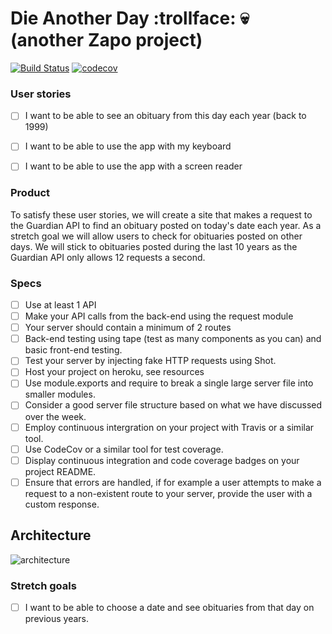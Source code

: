 # Die Another Day :trollface: :skull: (another Zapo project)

[![Build Status](https://travis-ci.org/oliverjam/week5-zapo.svg?branch=master)](https://travis-ci.org/oliverjam/week5-zapo)
[![codecov](https://codecov.io/gh/oliverjam/week5-zapo/branch/master/graph/badge.svg)](https://codecov.io/gh/oliverjam/week5-zapo)

### User stories

- [ ] I want to be able to see an obituary from this day each year (back to 1999)

- [ ] I want to be able to use the app with my keyboard

- [ ] I want to be able to use the app with a screen reader

### Product

To satisfy these user stories, we will create a site that makes a request to the Guardian API to find an obituary posted on today's date each year. As a stretch goal we will allow users to check for obituaries posted on other days. We will stick to obituaries posted during the last 10 years as the Guardian API only allows 12 requests a second.

### Specs

- [ ] Use at least 1 API
- [ ] Make your API calls from the back-end using the request module
- [ ] Your server should contain a minimum of 2 routes
- [ ] Back-end testing using tape (test as many components as you can) and basic front-end testing.
- [ ] Test your server by injecting fake HTTP requests using Shot.
- [ ] Host your project on heroku, see resources
- [ ] Use module.exports and require to break a single large server file into smaller modules.
- [ ] Consider a good server file structure based on what we have discussed over the week.
- [ ] Employ continuous intergration on your project with Travis or a similar tool.
- [ ] Use CodeCov or a similar tool for test coverage.
- [ ] Display continuous integration and code coverage badges on your project README.
- [ ] Ensure that errors are handled, if for example a user attempts to make a request to a non-existent route to your server, provide the user with a custom response.

## Architecture

![architecture](https://cloud.githubusercontent.com/assets/20152018/24198216/e2945094-0efc-11e7-80ac-5f1cf8b6f898.png)

### Stretch goals

- [ ] I want to be able to choose a date and see obituaries from that day on previous years.
